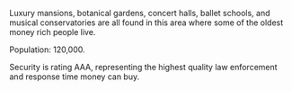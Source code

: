 Luxury mansions, botanical gardens, concert halls, ballet schools, and musical conservatories are all found in this area where some of the oldest money rich people live.   
  
Population: 120,000.  
  
Security is rating AAA, representing the highest quality law enforcement and response time money can buy.